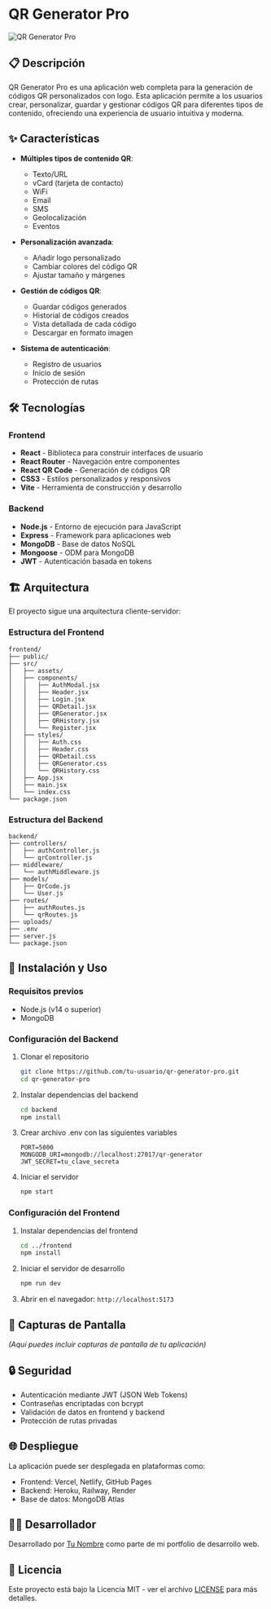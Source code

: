 # QR Generator Pro

![QR Generator Pro](https://img.shields.io/badge/QR%20Generator-Pro-4a6cf7)

## 📋 Descripción

QR Generator Pro es una aplicación web completa para la generación de códigos QR personalizados con logo. Esta aplicación permite a los usuarios crear, personalizar, guardar y gestionar códigos QR para diferentes tipos de contenido, ofreciendo una experiencia de usuario intuitiva y moderna.

## ✨ Características

- **Múltiples tipos de contenido QR**:
  - Texto/URL
  - vCard (tarjeta de contacto)
  - WiFi
  - Email
  - SMS
  - Geolocalización
  - Eventos

- **Personalización avanzada**:
  - Añadir logo personalizado
  - Cambiar colores del código QR
  - Ajustar tamaño y márgenes

- **Gestión de códigos QR**:
  - Guardar códigos generados
  - Historial de códigos creados
  - Vista detallada de cada código
  - Descargar en formato imagen

- **Sistema de autenticación**:
  - Registro de usuarios
  - Inicio de sesión
  - Protección de rutas

## 🛠️ Tecnologías

### Frontend
- **React** - Biblioteca para construir interfaces de usuario
- **React Router** - Navegación entre componentes
- **React QR Code** - Generación de códigos QR
- **CSS3** - Estilos personalizados y responsivos
- **Vite** - Herramienta de construcción y desarrollo

### Backend
- **Node.js** - Entorno de ejecución para JavaScript
- **Express** - Framework para aplicaciones web
- **MongoDB** - Base de datos NoSQL
- **Mongoose** - ODM para MongoDB
- **JWT** - Autenticación basada en tokens

## 🏗️ Arquitectura

El proyecto sigue una arquitectura cliente-servidor:

### Estructura del Frontend
```
frontend/
├── public/
├── src/
│   ├── assets/
│   ├── components/
│   │   ├── AuthModal.jsx
│   │   ├── Header.jsx
│   │   ├── Login.jsx
│   │   ├── QRDetail.jsx
│   │   ├── QRGenerator.jsx
│   │   ├── QRHistory.jsx
│   │   └── Register.jsx
│   ├── styles/
│   │   ├── Auth.css
│   │   ├── Header.css
│   │   ├── QRDetail.css
│   │   ├── QRGenerator.css
│   │   └── QRHistory.css
│   ├── App.jsx
│   ├── main.jsx
│   └── index.css
└── package.json
```

### Estructura del Backend
```
backend/
├── controllers/
│   ├── authController.js
│   └── qrController.js
├── middleware/
│   └── authMiddleware.js
├── models/
│   ├── QrCode.js
│   └── User.js
├── routes/
│   ├── authRoutes.js
│   └── qrRoutes.js
├── uploads/
├── .env
├── server.js
└── package.json
```

## 🚀 Instalación y Uso

### Requisitos previos
- Node.js (v14 o superior)
- MongoDB

### Configuración del Backend

1. Clonar el repositorio
   ```bash
   git clone https://github.com/tu-usuario/qr-generator-pro.git
   cd qr-generator-pro
   ```

2. Instalar dependencias del backend
   ```bash
   cd backend
   npm install
   ```

3. Crear archivo .env con las siguientes variables
   ```
   PORT=5000
   MONGODB_URI=mongodb://localhost:27017/qr-generator
   JWT_SECRET=tu_clave_secreta
   ```

4. Iniciar el servidor
   ```bash
   npm start
   ```

### Configuración del Frontend

1. Instalar dependencias del frontend
   ```bash
   cd ../frontend
   npm install
   ```

2. Iniciar el servidor de desarrollo
   ```bash
   npm run dev
   ```

3. Abrir en el navegador: `http://localhost:5173`

## 📱 Capturas de Pantalla

*(Aquí puedes incluir capturas de pantalla de tu aplicación)*

## 🔒 Seguridad

- Autenticación mediante JWT (JSON Web Tokens)
- Contraseñas encriptadas con bcrypt
- Validación de datos en frontend y backend
- Protección de rutas privadas

## 🌐 Despliegue

La aplicación puede ser desplegada en plataformas como:
- Frontend: Vercel, Netlify, GitHub Pages
- Backend: Heroku, Railway, Render
- Base de datos: MongoDB Atlas

## 👨‍💻 Desarrollador

Desarrollado por [Tu Nombre](https://github.com/tu-usuario) como parte de mi portfolio de desarrollo web.

## 📄 Licencia

Este proyecto está bajo la Licencia MIT - ver el archivo [LICENSE](LICENSE) para más detalles.